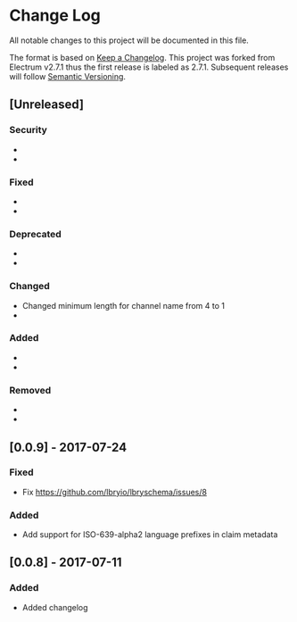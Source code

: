 # Change Log
All notable changes to this project will be documented in this file.

The format is based on [Keep a Changelog](http://keepachangelog.com/).
This project was forked from Electrum v2.7.1 thus the first release is
labeled as 2.7.1. Subsequent releases will follow
[Semantic Versioning](http://semver.org/).

## [Unreleased]
### Security
  *
  *

### Fixed
  *
  *

### Deprecated
  *
  *

### Changed
  * Changed minimum length for channel name from 4 to 1
  *

### Added
  *
  *

### Removed
  *
  *


## [0.0.9] - 2017-07-24
### Fixed
 * Fix https://github.com/lbryio/lbryschema/issues/8

### Added
 * Add support for ISO-639-alpha2 language prefixes in claim metadata


## [0.0.8] - 2017-07-11
### Added
 * Added changelog


